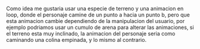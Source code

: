 Como idea me gustaria usar una especie de terreno y una animacion en loop, donde el personaje camine de un punto a hacia un punto b, pero que esta animacion cambie dependiendo de la manipulacion del usuario, por ejemplo podriamos usar un cumulo de arena para alterar las animaciones, si el terreno esta muy inclinado, la animacion del personaje seria como caminando una colina empinada, y lo mismo al contrario.
